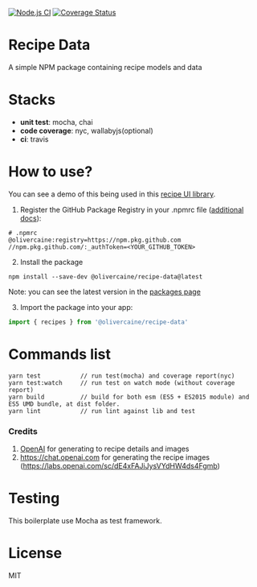 [![Node.js CI](https://github.com/olivercaine/typescript-library-boilerplate/actions/workflows/node.js.yml/badge.svg)](https://github.com/olivercaine/typescript-library-boilerplate/actions/workflows/node.js.yml)
[![Coverage Status](https://coveralls.io/repos/github/goldenbearkin/typescript-library-boilerplate/badge.svg?branch=master)](https://coveralls.io/github/goldenbearkin/typescript-library-boilerplate?branch=master)

# Recipe Data

A simple NPM package containing recipe models and data

# Stacks
- **unit test**: mocha, chai
- **code coverage**: nyc, wallabyjs(optional)
- **ci**: travis

# How to use?

You can see a demo of this being used in this [recipe UI library](http://localhost:6006/?path=/story/demos-recipedetailpage--default).

1. Register the GitHub Package Registry in your .npmrc file ([additional docs](https://docs.github.com/en/packages/working-with-a-github-packages-registry/working-with-the-npm-registry)):

```
# .npmrc
@olivercaine:registry=https://npm.pkg.github.com
//npm.pkg.github.com/:_authToken=<YOUR_GITHUB_TOKEN>
```

2. Install the package

```
npm install --save-dev @olivercaine/recipe-data@latest
```

Note: you can see the latest version in the [packages page](https://github.com/users/olivercaine/packages/npm/package/recipe-data)

3. Import the package into your app:

```typescript
import { recipes } from '@olivercaine/recipe-data'
```

# Commands list
````
yarn test           // run test(mocha) and coverage report(nyc)
yarn test:watch     // run test on watch mode (without coverage report)
yarn build          // build for both esm (ES5 + ES2015 module) and ES5 UMD bundle, at dist folder.
yarn lint           // run lint against lib and test
````

### Credits

1. [OpenAI](https://labs.openai.com) for generating to recipe details and images 
2. https://chat.openai.com for generating the recipe images (https://labs.openai.com/sc/dE4xFAJiJysVYdHW4ds4Fgmb)

# Testing

This boilerplate use Mocha as test framework.

# License

MIT